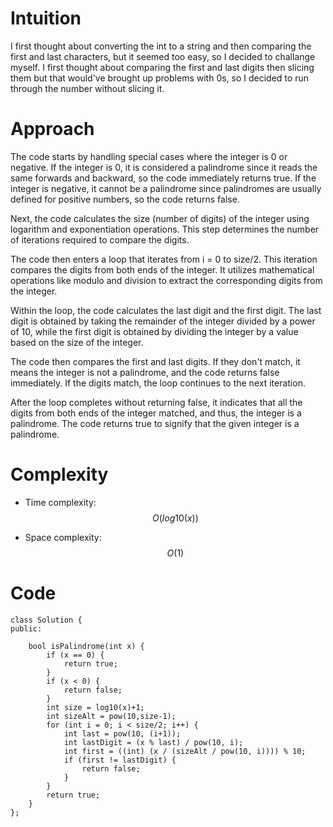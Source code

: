 # Intuition
I first thought about converting the int to a string and then comparing the first and last characters, but it seemed too easy, so I decided to challange myself. I first thought about comparing the first and last digits then slicing them but that would've brought up problems with 0s, so I decided to run through the number without slicing it.

# Approach
The code starts by handling special cases where the integer is 0 or negative. If the integer is 0, it is considered a palindrome since it reads the same forwards and backward, so the code immediately returns true. If the integer is negative, it cannot be a palindrome since palindromes are usually defined for positive numbers, so the code returns false.

Next, the code calculates the size (number of digits) of the integer using logarithm and exponentiation operations. This step determines the number of iterations required to compare the digits.

The code then enters a loop that iterates from i = 0 to size/2. This iteration compares the digits from both ends of the integer. It utilizes mathematical operations like modulo and division to extract the corresponding digits from the integer.

Within the loop, the code calculates the last digit and the first digit. The last digit is obtained by taking the remainder of the integer divided by a power of 10, while the first digit is obtained by dividing the integer by a value based on the size of the integer.

The code then compares the first and last digits. If they don't match, it means the integer is not a palindrome, and the code returns false immediately. If the digits match, the loop continues to the next iteration.

After the loop completes without returning false, it indicates that all the digits from both ends of the integer matched, and thus, the integer is a palindrome. The code returns true to signify that the given integer is a palindrome.

# Complexity
- Time complexity:
$$O(log10(x))$$

- Space complexity:
$$O(1)$$

# Code
```
class Solution {
public:

    bool isPalindrome(int x) {
        if (x == 0) {
            return true;
        }
        if (x < 0) {
            return false;
        }
        int size = log10(x)+1;
        int sizeAlt = pow(10,size-1);
        for (int i = 0; i < size/2; i++) {
            int last = pow(10, (i+1));
            int lastDigit = (x % last) / pow(10, i);
            int first = ((int) (x / (sizeAlt / pow(10, i)))) % 10;
            if (first != lastDigit) {
                return false;
            }                        
        }
        return true;
    }
};
```

